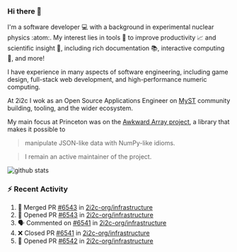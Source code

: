 ### Hi there 👋 

I'm a software developer 💻 with a background in experimental nuclear physics :atom:. My interest lies in tools :wrench: to improve productivity :chart_with_upwards_trend: and scientific insight :telescope:, including rich documentation 📚, interactive computing 🧮, and more! 

I have experience in many aspects of software engineering, including game design, full-stack web development, and high-performance numeric computing. 

At 2i2c I wok as an Open Source Applications Engineer on [MyST](https://github.com/jupyter-book/mystmd) community building, tooling, and the wider ecosystem. 

My main focus at Princeton was on the [Awkward Array project](awkward-array.org/), a library that makes it possible to 
> manipulate JSON-like data with NumPy-like idioms.

> I remain an active maintainer of the project. 

![github stats](https://github-readme-stats.vercel.app/api?username=agoose77&show_icons=true&hide_rank=true&hide_title=true&bg_color=30,e76445,904e95&text_color=efe3ec&icon_color=efe3ec)
<!--
**agoose77/agoose77** is a ✨ _special_ ✨ repository because its `README.md` (this file) appears on your GitHub profile.

Here are some ideas to get you started:

- 🔭 I’m currently working on ...
- 🌱 I’m currently learning ...
- 👯 I’m looking to collaborate on ...
- 🤔 I’m looking for help with ...
- 💬 Ask me about ...
- 📫 How to reach me: ...
- 😄 Pronouns: ...
- ⚡ Fun fact: ...
-->

### :zap: Recent Activity

<!--START_SECTION:activity-->
1. 🎉 Merged PR [#6543](https://github.com/2i2c-org/infrastructure/pull/6543) in [2i2c-org/infrastructure](https://github.com/2i2c-org/infrastructure)
2. 💪 Opened PR [#6543](https://github.com/2i2c-org/infrastructure/pull/6543) in [2i2c-org/infrastructure](https://github.com/2i2c-org/infrastructure)
3. 🗣 Commented on [#6541](https://github.com/2i2c-org/infrastructure/pull/6541#issuecomment-3168284915) in [2i2c-org/infrastructure](https://github.com/2i2c-org/infrastructure)
4. ❌ Closed PR [#6541](https://github.com/2i2c-org/infrastructure/pull/6541) in [2i2c-org/infrastructure](https://github.com/2i2c-org/infrastructure)
5. 💪 Opened PR [#6542](https://github.com/2i2c-org/infrastructure/pull/6542) in [2i2c-org/infrastructure](https://github.com/2i2c-org/infrastructure)
<!--END_SECTION:activity-->
